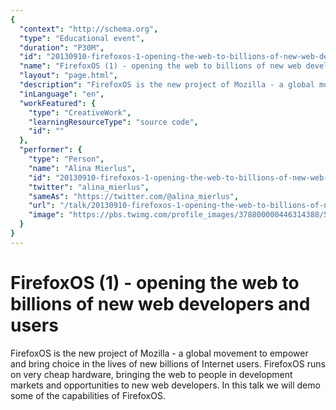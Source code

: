 ```yaml
---
{
  "context": "http://schema.org",
  "type": "Educational event",
  "duration": "P30M",
  "id": "20130910-firefoxos-1-opening-the-web-to-billions-of-new-web-developers-and-users",
  "name": "FirefoxOS (1) - opening the web to billions of new web developers and users",
  "layout": "page.html",
  "description": "FirefoxOS is the new project of Mozilla - a global movement to empower and bring choice in the lives of new billions of Internet users. FirefoxOS runs on very cheap hardware, bringing the web to people in development markets and opportunities to new web developers. In this talk we will demo some of the capabilities of FirefoxOS.",
  "inLanguage": "en",
  "workFeatured": {
    "type": "CreativeWork",
    "learningResourceType": "source code",
    "id": ""
  },
  "performer": {
    "type": "Person",
    "name": "Alina Mierlus",
    "id": "20130910-firefoxos-1-opening-the-web-to-billions-of-new-web-developers-and-users",
    "twitter": "alina_mierlus",
    "sameAs": "https://twitter.com/@alina_mierlus",
    "url": "/talk/20130910-firefoxos-1-opening-the-web-to-billions-of-new-web-developers-and-users.html",
    "image": "https://pbs.twimg.com/profile_images/378800000446314388/57b7b611b1adbb7788f48b16333a5527.jpeg"
  }
}
---
```

# FirefoxOS (1) - opening the web to billions of new web developers and users

FirefoxOS is the new project of Mozilla - a global movement to empower and bring choice in the lives of new billions of Internet users. FirefoxOS runs on very cheap hardware, bringing the web to people in development markets and opportunities to new web developers. In this talk we will demo some of the capabilities of FirefoxOS.